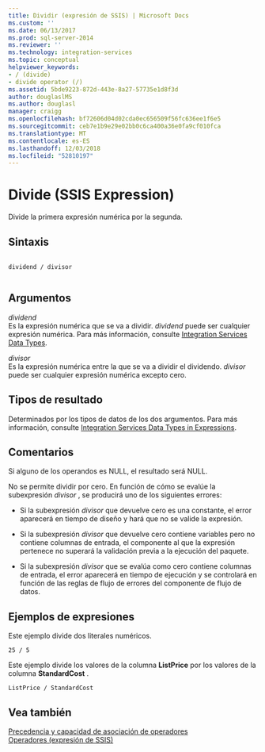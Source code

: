 ```yaml
---
title: Dividir (expresión de SSIS) | Microsoft Docs
ms.custom: ''
ms.date: 06/13/2017
ms.prod: sql-server-2014
ms.reviewer: ''
ms.technology: integration-services
ms.topic: conceptual
helpviewer_keywords:
- / (divide)
- divide operator (/)
ms.assetid: 5bde9223-872d-443e-8a27-57735e1d8f3d
author: douglaslMS
ms.author: douglasl
manager: craigg
ms.openlocfilehash: bf72606d04d02cda0ec656509f56fc636ee1f6e5
ms.sourcegitcommit: ceb7e1b9e29e02bb0c6ca400a36e0fa9cf010fca
ms.translationtype: MT
ms.contentlocale: es-ES
ms.lasthandoff: 12/03/2018
ms.locfileid: "52810197"
---
```

# <a name="divide-ssis-expression"></a>Divide (SSIS Expression)
  Divide la primera expresión numérica por la segunda.  
  
## <a name="syntax"></a>Sintaxis  
  
```  
  
dividend / divisor  
  
```  
  
## <a name="arguments"></a>Argumentos  
 *dividend*  
 Es la expresión numérica que se va a dividir. *dividend* puede ser cualquier expresión numérica. Para más información, consulte [Integration Services Data Types](../data-flow/integration-services-data-types.md).  
  
 *divisor*  
 Es la expresión numérica entre la que se va a dividir el dividendo. *divisor* puede ser cualquier expresión numérica excepto cero.  
  
## <a name="result-types"></a>Tipos de resultado  
 Determinados por los tipos de datos de los dos argumentos. Para más información, consulte [Integration Services Data Types in Expressions](integration-services-data-types-in-expressions.md).  
  
## <a name="remarks"></a>Comentarios  
 Si alguno de los operandos es NULL, el resultado será NULL.  
  
 No se permite dividir por cero. En función de cómo se evalúe la subexpresión *divisor* , se producirá uno de los siguientes errores:  
  
-   Si la subexpresión *divisor* que devuelve cero es una constante, el error aparecerá en tiempo de diseño y hará que no se valide la expresión.  
  
-   Si la subexpresión *divisor* que devuelve cero contiene variables pero no contiene columnas de entrada, el componente al que la expresión pertenece no superará la validación previa a la ejecución del paquete.  
  
-   Si la subexpresión *divisor* que se evalúa como cero contiene columnas de entrada, el error aparecerá en tiempo de ejecución y se controlará en función de las reglas de flujo de errores del componente de flujo de datos.  
  
## <a name="expression-examples"></a>Ejemplos de expresiones  
 Este ejemplo divide dos literales numéricos.  
  
```  
25 / 5  
```  
  
 Este ejemplo divide los valores de la columna **ListPrice** por los valores de la columna **StandardCost** .  
  
```  
ListPrice / StandardCost  
```  
  
## <a name="see-also"></a>Vea también  
 [Precedencia y capacidad de asociación de operadores](operator-precedence-and-associativity.md)   
 [Operadores &#40;expresión de SSIS&#41;](operators-ssis-expression.md)  
  
  
